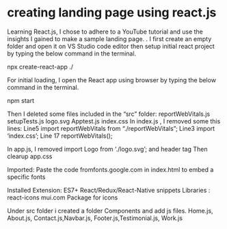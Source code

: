 # creating landing page using react.js
Learning React.js, I chose to adhere to a YouTube tutorial and use the insights I gained to make a sample landing page. . I first create an empty folder and open it on VS Studio code editor then setup initial react project by typing the below command in the terminal.

npx create-react-app ./

For initial loading, I open the React app using browser by typing the below command in the terminal.

npm start

Then I deleted some files included in the “src” folder:
reportWebVitals.js
setupTests.js
logo.svg
Apptest.js
index.css
In index.js , I removed some this lines:
Line5 import reportWebVitals from “./reportWebVitals”; 
Line3 import ‘index.css’;
Line 17 reportWebVitals();

In app.js, I removed import Logo from ‘./logo.svg’; and header tag
Then clearup app.css

Imported:
Paste the code fromfonts.google.com in index.html to embed a specific fonts

Installed
Extension:
ES7+ React/Redux/React-Native snippets
Libraries :
react-icons
mui.com
Package for icons

Under src folder i created a folder Components and add js files.
Home.js, About.js, Contact.js,Navbar.js, Footer.js,Testimonial.js, Work.js



